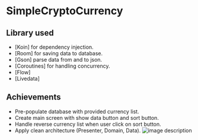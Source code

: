 # SimpleCryptoCurrency

## Library used
- [Koin] for dependency injection.
- [Room] for saving data to database.
- [Gson] parse data from and to json.
- [Coroutines] for handling concurrency.
- [Flow]
- [Livedata]

## Achievements

- Pre-populate database with provided currency list.
- Create main screen with show data button and sort button.
- Handle reverse currency list when user click on sort button.
- Apply clean architecture (Presenter, Domain, Data).
![image description](https://github.com/ducthong230497/SimpleCryptoCurrency/tree/main/app/src/main/res/drawable/app_flow.png)

 
